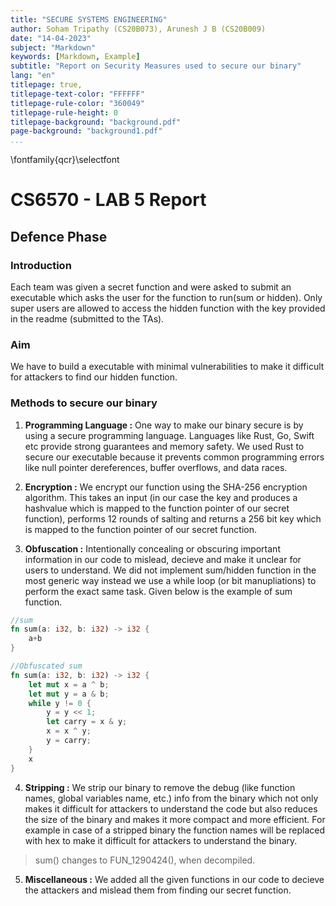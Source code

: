 ```yaml
---
title: "SECURE SYSTEMS ENGINEERING"
author: Soham Tripathy (CS20B073), Arunesh J B (CS20B009)
date: "14-04-2023"
subject: "Markdown"
keywords: [Markdown, Example]
subtitle: "Report on Security Measures used to secure our binary"
lang: "en"
titlepage: true,
titlepage-text-color: "FFFFFF"
titlepage-rule-color: "360049"
titlepage-rule-height: 0
titlepage-background: "background.pdf"
page-background: "background1.pdf"
...
```

\fontfamily{qcr}\selectfont

# CS6570 - LAB 5 Report

## Defence Phase

### Introduction

Each team was given a secret function and were asked to submit an executable which asks the user for the function to run(sum or hidden). Only super users are allowed to access the hidden function with the key provided in the readme (submitted to the TAs).

### Aim

We have to build a executable with minimal vulnerabilities to make it difficult for attackers to find our hidden function.

### Methods to secure our binary 

1. **Programming Language :** One way to make our binary secure is by using a secure programming language. Languages like Rust, Go, Swift etc provide strong guarantees and memory safety. We used Rust to secure our executable because it prevents common programming errors like null pointer dereferences, buffer overflows, and data races.

2. **Encryption :** We encrypt our function using the SHA-256 encryption algorithm. This takes an input (in our case the key and produces a hashvalue which is mapped to the function pointer of our secret function), performs 12 rounds of salting and returns a 256 bit key which is mapped to the function pointer of our secret function.

3. **Obfuscation :** Intentionally concealing or obscuring important information in our code to mislead, decieve and make it unclear for users to understand. We did not implement sum/hidden function in the most generic way instead we use a while loop (or bit manupliations) to perform the exact same task. Given below is the example of sum function.

<!-- Remove this if its unecessary -->

```rust
//sum
fn sum(a: i32, b: i32) -> i32 {
    a+b
}
```

```rust
//Obfuscated sum
fn sum(a: i32, b: i32) -> i32 {
    let mut x = a ^ b;
    let mut y = a & b;
    while y != 0 {
        y = y << 1;
        let carry = x & y;
        x = x ^ y;
        y = carry;
    }
    x
}
```

4. **Stripping :** We strip our binary to remove the debug (like function names, global variables name, etc.) info from the binary which not only makes it difficult for attackers to understand the code but also reduces the size of the binary and makes it more compact and more efficient. For example in case of a stripped binary the function names will be replaced with hex to make it difficult for attackers to understand the binary.

>sum() changes to FUN_1290424(), when decompiled.

5. **Miscellaneous :** We added all the given functions in our code to decieve the attackers and mislead them from finding our secret function.
<!-- Write about techniques you used to decieve/mislead attackers -->